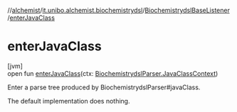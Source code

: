 //[alchemist](../../../index.md)/[it.unibo.alchemist.biochemistrydsl](../index.md)/[BiochemistrydslBaseListener](index.md)/[enterJavaClass](enter-java-class.md)

# enterJavaClass

[jvm]\
open fun [enterJavaClass](enter-java-class.md)(ctx: [BiochemistrydslParser.JavaClassContext](../-biochemistrydsl-parser/-java-class-context/index.md))

Enter a parse tree produced by BiochemistrydslParser#javaClass. 

The default implementation does nothing.
